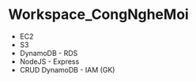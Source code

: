 # Workspace_CongNgheMoi
 
- EC2
- S3
- DynamoDB - RDS
- NodeJS - Express
- CRUD DynamoDB - IAM (GK)
